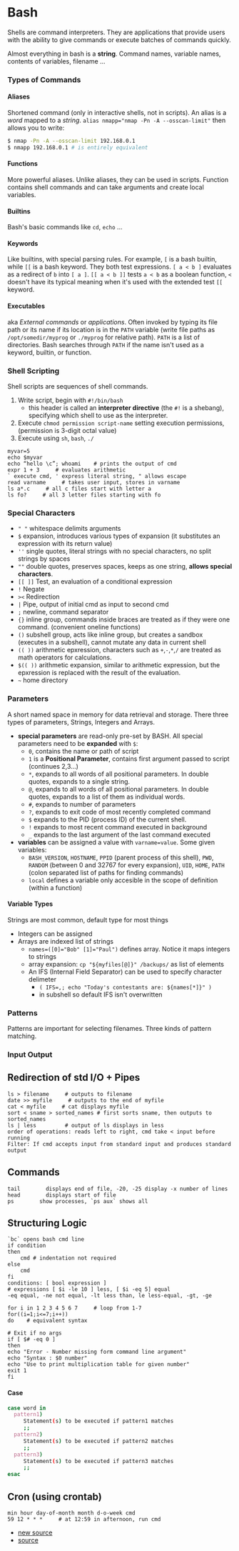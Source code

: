 # Bash
Shells are command interpreters. They are applications that provide users with the ability to give commands or execute batches of commands quickly. 

Almost everything in bash is a **string**. Command names, variable names, contents of variables, filename ...

### Types of Commands
#### Aliases
Shortened command (only in interactive shells, not in scripts). An alias is a *word* mapped to a *string*. `alias nmapp="nmap -Pn -A --osscan-limit"` then allows you to write:
```bash
$ nmap -Pn -A --osscan-limit 192.168.0.1
$ nmapp 192.168.0.1 # is entirely equivalent
```

#### Functions
More powerful aliases. Unlike aliases, they can be used in scripts. Function contains shell commands and can take arguments and create local variables. 

#### Builtins
Bash's basic commands like `cd`, `echo` ...

#### Keywords
Like builtins, with special parsing rules. For example, `[` is a bash builtin, while `[[` is a bash keyword. They both test expressions. `[ a < b ]` evaluates as a redirect of `b` into `[ a ]`. `[[ a < b ]]` tests `a < b` as a boolean function, `<` doesn't have its typical meaning when it's used with the extended test `[[` keyword.

#### Executables
aka *External commands* or *applications*. Often invoked by typing its file path or its name if its location is in the `PATH` variable (write file paths as `/opt/somedir/myprog` or `./myprog` for relative path). `PATH` is a list of directories. Bash searches through `PATH` if the name isn't used as a keyword, builtin, or function. 


### Shell Scripting

Shell scripts are sequences of shell commands.

1. Write script, begin with `#!/bin/bash` 
    - this header is called an **interpreter directive** (the `#!` is a shebang), specifying which shell to use as the interpreter.
2. Execute `chmod permission script-name` setting execution permissions, (permission is 3-digit octal value)
3. Execute using `sh`, `bash`, `./`

```
myvar=5
echo $myvar
echo “hello \c”; whoami    # prints the output of cmd
expr 1 + 3     # evaluates arithmetic
` execute cmd, ' express literal string, " allows escape 
read varname     # takes user input, stores in varname
ls a*.c     # all c files start with letter a
ls fo?     # all 3 letter files starting with fo
```
### Special Characters
- `" "` whitespace delimits arguments
- `$` expansion, introduces various types of expansion (it substitutes an expression with its return value)
- `''` single quotes, literal strings with no special characters, no split strings by spaces 
- `""` double quotes, preserves spaces, keeps as one string, **allows special characters**.
- `[[ ]]` Test, an evaluation of a conditional expression
- `!` Negate
- `><` Redirection
- `|` Pipe, output of initial cmd as input to second cmd
- `;` newline, command separator
- `{}` inline group, commands inside braces are treated as if they were one command. (convenient oneline functions)
- `()` subshell group, acts like inline group, but creates a sandbox (executes in a subshell), cannot mutate any data in current shell
- `(( ))` arithmetic epxression, characters such as `+`,`-`,`*`,`/` are treated as math operators for calculations.
- `$(( ))` arithmetic expansion, similar to arithmetic expression, but the epxression is replaced with the result of the evaluation.
- `~` home directory

### Parameters
A short named space in memory for data retrieval and storage.  There three types of parameters, Strings, Integers and Arrays.
- **special parameters** are read-only pre-set by BASH. All special parameters need to be **expanded** with `$`:
    - `0`, contains the name or path of script
    - `1` is a **Positional Parameter**, contains first argument passed to script (continues 2,3...)
    - `*`, expands to all words of all positional parameters. In double quotes, expands to a single string.
    - `@`, expands to all words of all positional parameters. In double quotes, expands to a list of them as individual words.
    - `#`, expands to number of parameters
    - `?`, expands to exit code of most recently completed command
    - `$` expands to the PID (process ID) of the current shell.
    - `!` expands to most recent command executed in background
    - `_` expands to the last argument of the last command executed
- **variables** can be assigned a value with `varname=value`. Some given variables:
    - `BASH_VERSION`, `HOSTNAME`, `PPID` (parent process of this shell), `PWD`, `RANDOM` (between 0 and 32767 for every expansion), `UID`, `HOME`, `PATH` (colon separated list of paths for finding commands)
    - `local` defines a variable only accesible in the scope of definition (within a function)

#### Variable Types
Strings are most common, default type for most things
- Integers can be assigned
- Arrays are indexed list of strings 
    - `names=([0]="Bob" [1]="Paul")` defines array. Notice it maps integers to strings 
    - array expansion: `cp "${myfiles[@]}" /backups/` as list of elements
    - An IFS (Internal Field Separator) can be used to specify character delimeter 
        - `( IFS=,; echo "Today's contestants are: ${names[*]}" )`
        - in subshell so default IFS isn't overwritten

### Patterns
Patterns are important for selecting filenames. Three kinds of pattern matching.

### Input Output


## Redirection of std I/O + Pipes
```
ls > filename     # outputs to filename
date >> myfile     # outputs to the end of myfile
cat < myfile     # cat displays myfile
sort < sname > sorted_names # first sorts sname, then outputs to sorted_names
ls | less         # output of ls displays in less
order of operations: reads left to right, cmd take < input before running
Filter: If cmd accepts input from standard input and produces standard output
```
## Commands
```
tail        displays end of file, -20, -25 display -x number of lines
head        displays start of file
ps        show processes, `ps aux` shows all
```

## Structuring Logic
```
`bc` opens bash cmd line
if condition
then
    cmd # indentation not required
else
    cmd
fi
conditions: [ bool expression ]
# expressions [ $i -le 10 ] less, [ $i -eq 5] equal
-eq equal, -ne not equal, -lt less than, le less-equal, -gt, -ge

for i in 1 2 3 4 5 6 7     # loop from 1-7
for((i=1;i<=7;i++)) 
do    # equivalent syntax

# Exit if no args
if [ $# -eq 0 ]
then
echo "Error - Number missing form command line argument"
echo "Syntax : $0 number"
echo "Use to print multiplication table for given number"
exit 1
fi
```
#### Case
```bash
case word in
  pattern1)
     Statement(s) to be executed if pattern1 matches
     ;;
  pattern2)
     Statement(s) to be executed if pattern2 matches
     ;;
  pattern3)
     Statement(s) to be executed if pattern3 matches
     ;;
esac
```
## Cron (using crontab)
```
min hour day-of-month month d-o-week cmd
59 12 * * *     # at 12:59 in afternoon, run cmd
```


- [new source](http://guide.bash.academy/)
- [source](http://mywiki.wooledge.org/)
